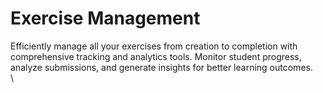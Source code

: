 # Exercise Management

Efficiently manage all your exercises from creation to completion with comprehensive tracking and analytics tools. Monitor student progress, analyze submissions, and generate insights for better learning outcomes.\
\


<figure><img src="../../.gitbook/assets/Screenshot 2025-08-21 at 9.41.12 PM.png" alt=""><figcaption></figcaption></figure>
